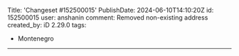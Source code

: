 Title: 'Changeset #152500015'
PublishDate: 2024-06-10T14:10:20Z
id: 152500015
user: anshanin
comment: Removed non-existing address
created_by: iD 2.29.0
tags:
- Montenegro

---
